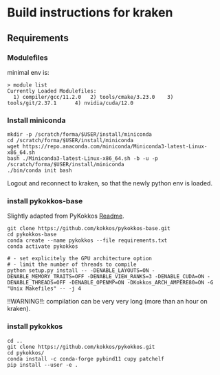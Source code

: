 # Build instructions for kraken

## Requirements

### Modulefiles

minimal env is:
```shell
> module list
Currently Loaded Modulefiles:
  1) compiler/gcc/11.2.0   2) tools/cmake/3.23.0    3) tools/git/2.37.1      4) nvidia/cuda/12.0
```

### Install miniconda

```shell
mkdir -p /scratch/forma/$USER/install/miniconda
cd /scratch/forma/$USER/install/miniconda
wget https://repo.anaconda.com/miniconda/Miniconda3-latest-Linux-x86_64.sh
bash ./Miniconda3-latest-Linux-x86_64.sh -b -u -p  /scratch/forma/$USER/install/miniconda
./bin/conda init bash
```

Logout and reconnect to kraken, so that the newly python env is loaded.

### install pykokkos-base

Slightly adapted from PyKokkos [Readme](https://github.com/kokkos/pykokkos#readme).

```shell
git clone https://github.com/kokkos/pykokkos-base.git
cd pykokkos-base
conda create --name pykokkos --file requirements.txt
conda activate pykokkos

# - set explicitely the GPU architecture option
# - limit the number of threads to compile
python setup.py install -- -DENABLE_LAYOUTS=ON -DENABLE_MEMORY_TRAITS=OFF -DENABLE_VIEW_RANKS=3 -DENABLE_CUDA=ON -DENABLE_THREADS=OFF -DENABLE_OPENMP=ON -DKokkos_ARCH_AMPERE80=ON -G "Unix Makefiles" -- -j 4
```

!!WARNING!!: compilation can be very very long (more than an hour on kraken).

### install pykokkos

```shell
cd ..
git clone https://github.com/kokkos/pykokkos.git
cd pykokkos/
conda install -c conda-forge pybind11 cupy patchelf
pip install --user -e .
```
